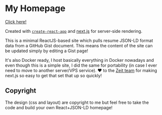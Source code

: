 # My Homepage

[Click here!](https://southcla.ws)

Created with [`create-react-app`](https://github.com/facebookincubator/create-react-app) and [next.js](https://github.com/zeit/next.js) for server-side rendering.

This is a minimal ReactJS-based site which pulls resume JSON-LD format data from a GitHub Gist document. This means the content of the site can be updated simply by editing a Gist page!

It's also Docker ready, I host basically everything in Docker nowadays and even though this is a simple site, I did the same for portability (in case I ever need to move to another server/VPS service). ❤️ to the [Zeit team](https://zeit.co/about) for making next.js so easy to get that set that up so quickly!

## Copyright

The design (css and layout) are copyright to me but feel free to take the code and build your own React+JSON-LD homepage!
